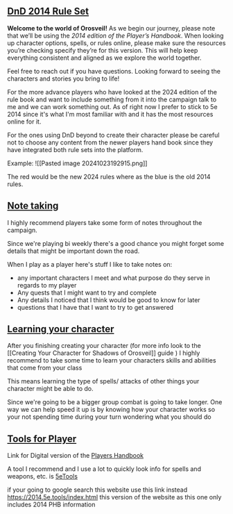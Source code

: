 
## <u>DnD 2014 Rule Set</u>

**Welcome to the world of Orosveil!** As we begin our journey, please note that we’ll be using the _2014 edition of the Player’s Handbook_. When looking up character options, spells, or rules online, please make sure the resources you’re checking specify they’re for this version. This will help keep everything consistent and aligned as we explore the world together.

Feel free to reach out if you have questions. Looking forward to seeing the characters and stories you bring to life!

For the more advance players who have looked at the 2024 edition of the rule book and want to include something from it into the campaign talk to me and we can work something out. As of right now I prefer to stick to 5e 2014 since it's what I'm most familiar with and it has the most resources online for it.

For the ones using DnD beyond to create their character please be careful not to choose any content from the newer players hand book since they have integrated both rule sets into the platform.

Example:
![[Pasted image 20241023192915.png]]

The red would be the new 2024 rules where as the blue is the old 2014 rules.

## <u> Note taking </u>

I highly recommend players take some form of notes throughout the campaign. 

Since we're playing bi weekly there's a good chance you might forget some details that might be important down the road.

When I play as a player here's stuff I like to take notes on:

- any important characters I meet and what purpose do they serve in regards to my player
- Any quests that I might want to try and complete
- Any details I noticed that I think would be good to know for later 
- questions that I have that I want to try to get answered 


## <u>Learning your character </u> 

After you finishing creating your character (for more info look to the [[Creating Your Character for Shadows of Orosveil]] guide ) I highly recommend to take some time to learn your characters skills and abilities that come from your class

This means learning the type of spells/ attacks of other things your character might be able to do.

Since we're going to be a bigger group combat is going to take longer. One way we can help speed it up is by knowing how your character works so your not spending time during your turn wondering what you should do




## <u>Tools for Player</u> 

Link for Digital version of the [Players Handbook](https://the-eye.eu/public/Books/rpg.rem.uz/Dungeons%20%26%20Dragons/D%26D%205th%20Edition/Core/Player%27s%20Handbook.pdf)

A tool I recommend and I use a lot to quickly look info for spells and weapons, etc. is [5eTools](https://2014.5e.tools/index.html)

if your going to google search this website use this link instead https://2014.5e.tools/index.html
this version of the website as this one only includes 2014 PHB information
